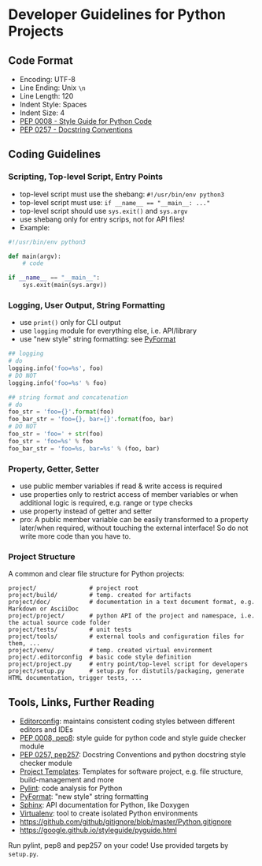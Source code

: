 # Developer Guidelines for Python Projects

## Code Format

* Encoding: UTF-8
* Line Ending: Unix `\n`
* Line Length: 120
* Indent Style: Spaces
* Indent Size: 4
* [PEP 0008 - Style Guide for Python Code](https://www.python.org/dev/peps/pep-0008/)
* [PEP 0257 - Docstring Conventions](https://www.python.org/dev/peps/pep-0257/)


## Coding Guidelines

### Scripting, Top-level Script, Entry Points

* top-level script must use the shebang: `#!/usr/bin/env python3`
* top-level script must use: `if __name__ == "__main__: ..."`
* top-level script should use `sys.exit()` and `sys.argv`
* use shebang only for entry scrips, not for API files!
* Example:

```python
#!/usr/bin/env python3

def main(argv):
    # code

if __name__ == "__main__":
    sys.exit(main(sys.argv))
```

### Logging, User Output, String Formatting

* use `print()` only for CLI output
* use `logging` module for everything else, i.e. API/library
* use "new style" string formatting: see [PyFormat](https://pyformat.info/)

```python
## logging
# do
logging.info('foo=%s', foo)
# DO NOT
logging.info('foo=%s' % foo)

## string format and concatenation
# do
foo_str = 'foo={}'.format(foo)
foo_bar_str = 'foo={}, bar={}'.format(foo, bar)
# DO NOT
foo_str = 'foo=' + str(foo)
foo_str = 'foo=%s' % foo
foo_bar_str = 'foo=%s, bar=%s' % (foo, bar)
```

### Property, Getter, Setter

* use public member variables if read & write access is required
* use properties only to restrict access of member variables or when additional logic is required, e.g. range or type checks
* use property instead of getter and setter
* pro: A public member variable can be easily transformed to a property later/when required, without touching the external interface! So do not write more code than you have to.

### Project Structure

A common and clear file structure for Python projects:

```
project/               # project root
project/build/         # temp. created for artifacts
project/doc/           # documentation in a text document format, e.g. Markdown or AsciiDoc
project/project/       # python API of the project and namespace, i.e. the actual source code folder
project/tests/         # unit tests
project/tools/         # external tools and configuration files for them, ...
project/venv/          # temp. created virtual environment
project/.editorconfig  # basic code style definition
project/project.py     # entry point/top-level script for developers
project/setup.py       # setup.py for distutils/packaging, generate HTML documentation, trigger tests, ...
```


## Tools, Links, Further Reading

* [Editorconfig](http://editorconfig.org): maintains consistent coding styles between different editors and IDEs
* [PEP 0008, pep8](https://www.python.org/dev/peps/pep-0008/): style guide for python code and style guide checker module
* [PEP 0257, pep257](https://www.python.org/dev/peps/pep-0257/): Docstring Conventions and python docstring style checker module
* [Project Templates](https://github.com/cpieloth/project_templates): Templates for software project, e.g. file structure, build-management and more
* [Pylint](https://www.pylint.org/): code analysis for Python
* [PyFormat](https://pyformat.info/): "new style" string formatting
* [Sphinx](http://www.sphinx-doc.org): API documentation for Python, like Doxygen
* [Virtualenv](https://virtualenv.pypa.io): tool to create isolated Python environments
* https://github.com/github/gitignore/blob/master/Python.gitignore
* https://google.github.io/styleguide/pyguide.html

Run pylint, pep8 and pep257 on your code! Use provided targets by `setup.py`.
